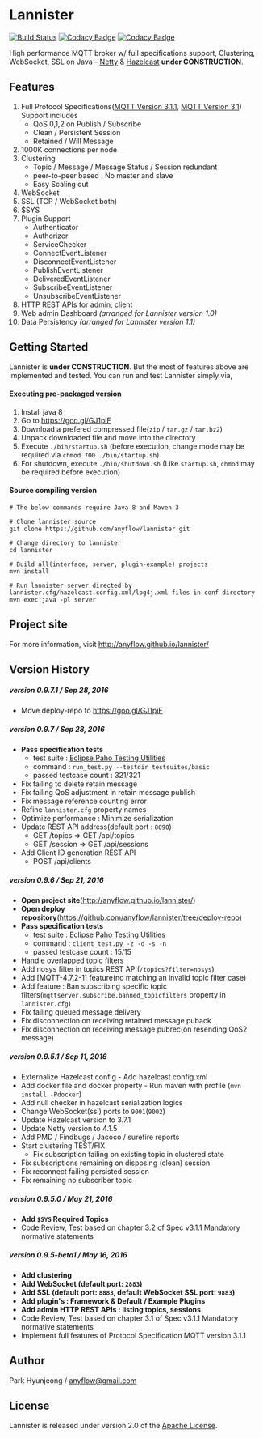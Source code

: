 <!--
  Copyright 2016 The Lannister Project

  Licensed under the Apache License, Version 2.0 (the "License");
  you may not use this file except in compliance with the License.
  You may obtain a copy of the License at

      http://www.apache.org/licenses/LICENSE-2.0

  Unless required by applicable law or agreed to in writing, software
  distributed under the License is distributed on an "AS IS" BASIS,
  WITHOUT WARRANTIES OR CONDITIONS OF ANY KIND, either express or implied.
  See the License for the specific language governing permissions and
  limitations under the License.
 --> 
# Lannister

[![Build Status](https://travis-ci.org/anyflow/lannister.svg?branch=master)](https://travis-ci.org/anyflow/lannister) [![Codacy Badge](https://api.codacy.com/project/badge/Grade/8d72feca76504d89a9846beecbbbc34b)](https://www.codacy.com/app/anyflow/lannister?utm_source=github.com&amp;utm_medium=referral&amp;utm_content=anyflow/lannister&amp;utm_campaign=Badge_Grade) [![Codacy Badge](https://api.codacy.com/project/badge/Coverage/8d72feca76504d89a9846beecbbbc34b)](https://www.codacy.com/app/anyflow/lannister?utm_source=github.com&amp;utm_medium=referral&amp;utm_content=anyflow/lannister&amp;utm_campaign=Badge_Coverage)

High performance MQTT broker w/ full specifications support, Clustering, WebSocket, SSL on Java - [Netty](https://github.com/netty/netty) & [Hazelcast](https://github.com/hazelcast/hazelcast) **under CONSTRUCTION**.

## Features
1. Full Protocol Specifications([MQTT Version 3.1.1](http://docs.oasis-open.org/mqtt/mqtt/v3.1.1/os/mqtt-v3.1.1-os.html), [MQTT Version 3.1](http://public.dhe.ibm.com/software/dw/webservices/ws-mqtt/mqtt-v3r1.html)) Support includes
   * QoS 0,1,2 on Publish / Subscribe
   * Clean / Persistent Session
   * Retained / Will Message
2. 1000K connections per node
3. Clustering
   * Topic / Message / Message Status / Session redundant
   * peer-to-peer based : No master and slave
   * Easy Scaling out
4. WebSocket
5. SSL (TCP / WebSocket both)
6. $SYS
7. Plugin Support
   * Authenticator
   * Authorizer
   * ServiceChecker
   * ConnectEventListener
   * DisconnectEventListener
   * PublishEventListener
   * DeliveredEventListener
   * SubscribeEventListener
   * UnsubscribeEventListener
8. HTTP REST APIs for admin, client
9. Web admin Dashboard _(arranged for Lannister version 1.0)_
10. Data Persistency _(arranged for Lannister version 1.1)_

## Getting Started
Lannister is **under CONSTRUCTION**. But the most of features above are implemented and tested. You can run and test Lannister simply via,

#### Executing pre-packaged version
1. Install java 8
2. Go to https://goo.gl/GJ1piF
3. Download a prefered compressed file(`zip` / `tar.gz` / `tar.bz2`)
4. Unpack downloaded file and move into the directory
5. Execute `./bin/startup.sh` (before execution, change mode may be required via `chmod 700 ./bin/startup.sh`)
6. For shutdown, execute `./bin/shutdown.sh` (Like `startup.sh`, `chmod` may be required before execution)

#### Source compiling version

```{r, engine='bash', count_lines}
# The below commands require Java 8 and Maven 3

# Clone lannister source
git clone https://github.com/anyflow/lannister.git

# Change directory to lannister
cd lannister

# Build all(interface, server, plugin-example) projects
mvn install

# Run lannister server directed by lannister.cfg/hazelcast.config.xml/log4j.xml files in conf directory
mvn exec:java -pl server
```

## Project site
For more information, visit http://anyflow.github.io/lannister/

## Version History
##### version 0.9.7.1 / Sep 28, 2016
- Move deploy-repo to https://goo.gl/GJ1piF

##### version 0.9.7 / Sep 28, 2016
- **Pass specification tests**  
  * test suite : [Eclipse Paho Testing Utilities](https://github.com/eclipse/paho.mqtt.testing)
  * command : `run_test.py --testdir testsuites/basic`
  * passed testcase count : 321/321
- Fix failing to delete retain message
- Fix failing QoS adjustment in retain message publish
- Fix message reference counting error
- Refine `lannister.cfg` property names
- Optimize performance : Minimize serialization
- Update REST API address(default port : `8090`)
  * GET /topics => GET /api/topics
  * GET /session => GET /api/sessions
- Add Client ID generation REST API
  * POST /api/clients

##### version 0.9.6 / Sep 21, 2016
- **Open project site**(http://anyflow.github.io/lannister/)
- **Open deploy repository**(https://github.com/anyflow/lannister/tree/deploy-repo)
- **Pass specification tests**
  * test suite : [Eclipse Paho Testing Utilities](https://github.com/eclipse/paho.mqtt.testing)
  * command : `client_test.py -z -d -s -n`
  * passed testcase count : 15/15
- Handle overlapped topic filters
- Add nosys filter in topics REST API(`/topics?filter=nosys`)
- Add [MQTT-4.7.2-1] feature(no matching an invalid topic filter case)
- Add feature : Ban subscribing specific topic filters(`mqttserver.subscribe.banned_topicfilters` property in `lannister.cfg`)
- Fix failing queued message delivery
- Fix disconnection on receiving retained message puback
- Fix disconnection on receiving message pubrec(on resending QoS2 message)

##### version 0.9.5.1 / Sep 11, 2016
- Externalize Hazelcast config - Add hazelcast.config.xml
- Add docker file and docker property - Run maven with profile (`mvn install -Pdocker`)
- Add null checker in hazelcast serialization logics
- Change WebSocket(ssl) ports to `9001`(`9002`)
- Update Hazelcast version to 3.7.1
- Update Netty version to 4.1.5
- Add PMD / Findbugs / Jacoco / surefire reports
- Start clustering TEST/FIX
  * Fix subscription failing on existing topic in clustered state
- Fix subscriptions remaining on disposing (clean) session
- Fix reconnect failing persisted session  
- Fix remaining no subscriber topic

##### version 0.9.5.0 / May 21, 2016
- **Add `$SYS` Required Topics**
- Code Review, Test based on chapter 3.2 of Spec v3.1.1 Mandatory normative statements

##### version 0.9.5-beta1 / May 16, 2016
- **Add clustering**
- **Add WebSocket (default port: `2883`)**
- **Add SSL (default port: `8883`, default WebSocket SSL port: `9883`)**
- **Add plugin's : Framework & Default / Example Plugins**
- **Add admin HTTP REST APIs : listing topics, sessions**
- Code Review, Test based on chapter 3.1 of Spec v3.1.1 Mandatory normative statements
- Implement full features of Protocol Specification MQTT version 3.1.1

## Author
Park Hyunjeong / <anyflow@gmail.com>

## License
Lannister is released under version 2.0 of the [Apache License](http://www.apache.org/licenses/LICENSE-2.0).
